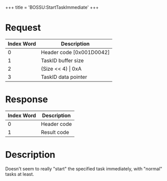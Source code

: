 +++
title = 'BOSSU:StartTaskImmediate'
+++

# Request

| Index Word | Description                |
|------------|----------------------------|
| 0          | Header code \[0x001D0042\] |
| 1          | TaskID buffer size         |
| 2          | (Size \<\< 4) \| 0xA       |
| 3          | TaskID data pointer        |

# Response

| Index Word | Description |
|------------|-------------|
| 0          | Header code |
| 1          | Result code |

# Description

Doesn't seem to really "start" the specified task immediately, with
"normal" tasks at least.
